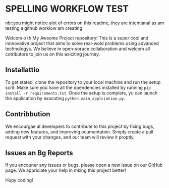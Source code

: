
# SPELLING WORKFLOW TEST
nb::you might notice alot of errors on this readme, they are intentianal as am testing a github worklow am creating

Welcom o th My Awsome Project repository! This is a super cool and innnovative project that aims to solve real-wold problems using advanced technologys. We believe in open-soruce collaboration and welcom all cotributors to join us on this exiciting journey.

## Installattio

To get stated, clone the repository to your local machine and run the setup scrit. Make sure you have all the dpendencies installed by running `pip install -r requirements.txt`. Once the setup is complete, yu can launch the application by exacuting `python main_applciation.py`.

## Contribbution

We encourgae al developers to contribute to this project by fixing bugs, adding new features, and improving ocumentatoin. Simply create a pull request with your changes, and our team will review it proptly.

## Issues an Bg Reports

If you encouner any issues or bugs, please open a new issue on our GitHub page. We appriciate your help in mking this project better!

Hupy coding!

